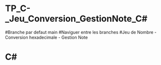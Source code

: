 # TP_C-_Jeu_Conversion_GestionNote_C#
#Branche par defaut main
#Naviguer entre les branches
#Jeu de Nombre - Conversion hexadecimale - Gestion Note
# C#
